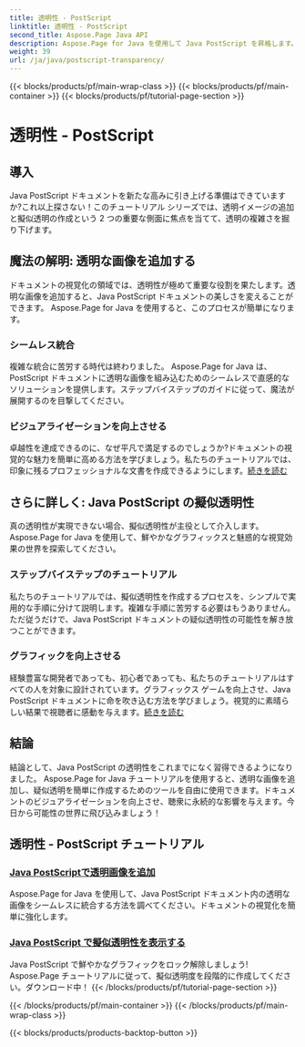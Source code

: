 ```yaml
---
title: 透明性 - PostScript
linktitle: 透明性 - PostScript
second_title: Aspose.Page Java API
description: Aspose.Page for Java を使用して Java PostScript を昇格します。透明な画像をシームレスに統合し、鮮やかな擬似透明性を作成して魅力的なビジュアライゼーションを実現します。
weight: 39
url: /ja/java/postscript-transparency/
---
```


{{< blocks/products/pf/main-wrap-class >}}
{{< blocks/products/pf/main-container >}}
{{< blocks/products/pf/tutorial-page-section >}}

# 透明性 - PostScript

## 導入

Java PostScript ドキュメントを新たな高みに引き上げる準備はできていますか?これ以上探さない！このチュートリアル シリーズでは、透明イメージの追加と擬似透明の作成という 2 つの重要な側面に焦点を当てて、透明の複雑さを掘り下げます。

## 魔法の解明: 透明な画像を追加する
ドキュメントの視覚化の領域では、透明性が極めて重要な役割を果たします。透明な画像を追加すると、Java PostScript ドキュメントの美しさを変えることができます。 Aspose.Page for Java を使用すると、このプロセスが簡単になります。

### シームレス統合
複雑な統合に苦労する時代は終わりました。 Aspose.Page for Java は、PostScript ドキュメントに透明な画像を組み込むためのシームレスで直感的なソリューションを提供します。ステップバイステップのガイドに従って、魔法が展開するのを目撃してください。 

### ビジュアライゼーションを向上させる
卓越性を達成できるのに、なぜ平凡で満足するのでしょうか?ドキュメントの視覚的な魅力を簡単に高める方法を学びましょう。私たちのチュートリアルでは、印象に残るプロフェッショナルな文書を作成できるようにします。[続きを読む](./add-transparent-image/)

## さらに詳しく: Java PostScript の擬似透明性
真の透明性が実現できない場合、擬似透明性が主役として介入します。 Aspose.Page for Java を使用して、鮮やかなグラフィックスと魅惑的な視覚効果の世界を探索してください。

### ステップバイステップのチュートリアル
私たちのチュートリアルでは、擬似透明性を作成するプロセスを、シンプルで実用的な手順に分けて説明します。複雑な手順に苦労する必要はもうありません。ただ従うだけで、Java PostScript ドキュメントの疑似透明性の可能性を解き放つことができます。

### グラフィックを向上させる
経験豊富な開発者であっても、初心者であっても、私たちのチュートリアルはすべての人を対象に設計されています。グラフィックス ゲームを向上させ、Java PostScript ドキュメントに命を吹き込む方法を学びましょう。視覚的に素晴らしい結果で視聴者に感動を与えます。[続きを読む](./show-pseudo-transparency/)

## 結論
結論として、Java PostScript の透明性をこれまでになく習得できるようになりました。 Aspose.Page for Java チュートリアルを使用すると、透明な画像を追加し、疑似透明を簡単に作成するためのツールを自由に使用できます。ドキュメントのビジュアライゼーションを向上させ、聴衆に永続的な影響を与えます。今日から可能性の世界に飛び込みましょう！
## 透明性 - PostScript チュートリアル
### [Java PostScriptで透明画像を追加](./add-transparent-image/)
Aspose.Page for Java を使用して、Java PostScript ドキュメント内の透明な画像をシームレスに統合する方法を調べてください。ドキュメントの視覚化を簡単に強化します。
### [Java PostScript で擬似透明性を表示する](./show-pseudo-transparency/)
Java PostScript で鮮やかなグラフィックをロック解除しましょう! Aspose.Page チュートリアルに従って、擬似透明度を段階的に作成してください。ダウンロード中！
{{< /blocks/products/pf/tutorial-page-section >}}

{{< /blocks/products/pf/main-container >}}
{{< /blocks/products/pf/main-wrap-class >}}

{{< blocks/products/products-backtop-button >}}
